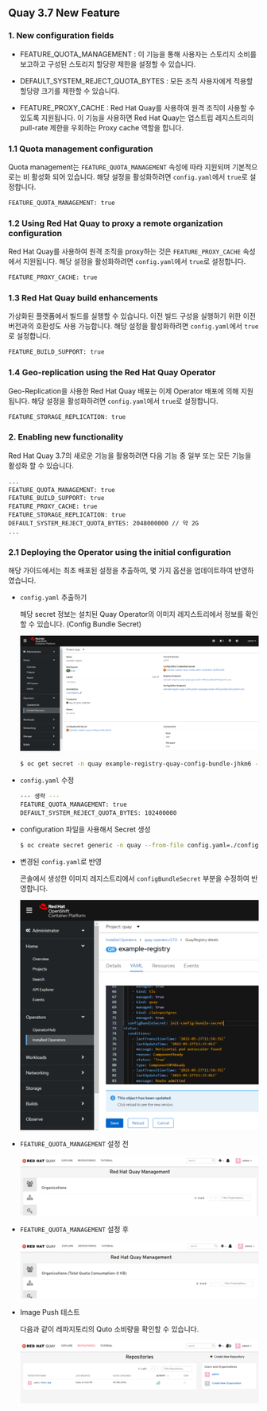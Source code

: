 ## Quay 3.7 New Feature

### 1. New configuration fields

- FEATURE_QUOTA_MANAGEMENT : 이 기능을 통해 사용자는 스토리지 소비를 보고하고 구성된 스토리지 할당량 제한을 설정할 수 있습니다. 
- DEFAULT_SYSTEM_REJECT_QUOTA_BYTES : 모든 조직 사용자에게 적용할 할당량 크기를 제한할 수 있습니다.

- FEATURE_PROXY_CACHE : Red Hat Quay를 사용하여 원격 조직이 사용할 수 있도록 지원됩니다. 이 기능을 사용하면 Red Hat Quay는 업스트립 레지스트리의 pull-rate 제한을 우회하는 Proxy cache 역할을 합니다.

### 1.1 Quota management configuration

Quota management는 `FEATURE_QUOTA_MANAGEMENT` 속성에 따라 지원되며 기본적으로는 비 활성화 되어 있습니다. 해당 설정을 활성화하려면 `config.yaml`에서 `true`로 설정합니다.

```bash
FEATURE_QUOTA_MANAGEMENT: true
```

### 1.2 Using Red Hat Quay to proxy a remote organization configuration

Red Hat Quay를 사용하여 원격 조직을 proxy하는 것은 `FEATURE_PROXY_CACHE` 속성에서 지원됩니다. 해당 설정을 활성화하려면 `config.yaml`에서 `true`로 설정합니다.

```bash
FEATURE_PROXY_CACHE: true
```

### 1.3 Red Hat Quay build enhancements

가상화된 플랫폼에서 빌드를 실행할 수 있습니다. 이전 빌드 구성을 실행하기 위한 이전 버전과의 호환성도 사용 가능합니다. 해당 설정을 활성화하려면 `config.yaml`에서 `true`로 설정합니다.

```bash
FEATURE_BUILD_SUPPORT: true
```

### 1.4 Geo-replication using the Red Hat Quay Operator

Geo-Replication을 사용한 Red Hat Quay 배포는 이제 Operator 배포에 의해 지원됩니다. 해당 설정을 활성화하려면 `config.yaml`에서 `true`로 설정합니다.

```bash
FEATURE_STORAGE_REPLICATION: true
```



### 2. Enabling new functionality

Red Hat Quay 3.7의 새로운 기능을 활용하려면 다음 기능 중 일부 또는 모든 기능을 활성화 할 수 있습니다.

```bash
...
FEATURE_QUOTA_MANAGEMENT: true
FEATURE_BUILD_SUPPORT: true
FEATURE_PROXY_CACHE: true
FEATURE_STORAGE_REPLICATION: true
DEFAULT_SYSTEM_REJECT_QUOTA_BYTES: 2048000000 // 약 2G
...
```

### 2.1 Deploying the Operator using the initial configuration

해당 가이드에서는 최초 배포된 설정을 추출하여, 몇 가지 옵션을 업데이트하여 반영하였습니다.

- `config.yaml` 추출하기

  해당 secret 정보는 설치된 Quay Operator의 이미지 레지스트리에서 정보를 확인 할 수 있습니다. (Config Bundle Secret)

  ![image-20220527223650577](https://github.com/justone0127/Quay-3.7-New-Features/blob/main/images/01_secret_info.png?raw=true)

  ```bash
  $ oc get secret -n quay example-registry-quay-config-bundle-jhkm6 -o "jsonpath={$.data['config\.yaml']}" |                                            base64 -d > config.yaml
  ```

- `config.yaml` 수정

  ```bash
  --- 생략 ---
  FEATURE_QUOTA_MANAGEMENT: true
  DEFAULT_SYSTEM_REJECT_QUOTA_BYTES: 102400000
  ```

- configuration 파일을 사용해서 Secret 생성

  ```bash
  $ oc create secret generic -n quay --from-file config.yaml=./config.yaml init-config-bundle-secret
  ```

- 변경된 `config.yaml`로 반영

  콘솔에서 생성한 이미지 레지스트리에서 `configBundleSecret` 부분을 수정하여 반영합니다.

  ![image-20220527224042610](https://github.com/justone0127/Quay-3.7-New-Features/blob/main/images/02_config_update.png)

- `FEATURE_QUOTA_MANAGEMENT` 설정 전

  ![03_before_quota_settings](https://github.com/justone0127/Quay-3.7-New-Features/blob/main/images/03_before_quota_settings.png)

- `FEATURE_QUOTA_MANAGEMENT` 설정 후

  ![04_after_quota_settings](https://github.com/justone0127/Quay-3.7-New-Features/blob/main/images/04_after_quota_settings.png)

- Image Push 테스트

  다음과 같이 레파지토리의 Quto 소비량을 확인할 수 있습니다.

  ![image-20220527230440915](https://github.com/justone0127/Quay-3.7-New-Features/blob/main/images/05_quota_consumed.png)



